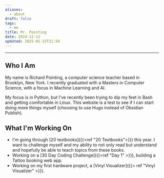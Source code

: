 ```yaml
---
aliases:
  - about
draft: false
tags:
  - me
title: Mr. Pointing
date: 2024-12-12
updated: 2025-01-22T21:50
---
```


-------------------------------------------------------------------------------

## **Who I Am**

My name is Richard Pointing, a computer science teacher based in Brooklyn, New York. I recently graduated with a Masters in Computer Science, with a focus in Machine Learning and AI.

My focus is in Python, but I've recently been trying to dip my feet in Bash and getting comfortable in Linux. This website is a test to see if I can start doing more things myself (choosing to use Hugo instead of Obsidian Publish).

## **What I'm Working On**

- I'm going through [20 textbooks]({{<ref "20 Textbooks">}}) this year. I want to challenge myself and my ability to not only read but understand and hopefully be able to teach topics from these books.  
- Working on a [30 Day Coding Challenge]({{<ref "Day 1" >}}), building a Tattoo booking web app.
- Working on my first hardware project, a [Vinyl Visualizer]({{< ref "Vinyl Visualizer" >}}).


